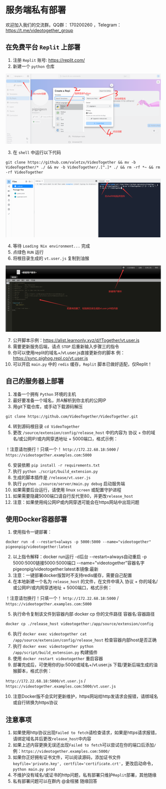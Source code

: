 # 服务端私有部署

欢迎加入我们的交流群。QQ群： 170200260 ，Telegram：https://t.me/videotogether_group

## 在免费平台 `Replit` 上部署

1. 注册 `Replit` 账号: https://replit.com/
2. 新建一个 `python` 仓库 

![](/public/examples/deploy1.png)

3. 在 `shell` 中运行以下代码

```
git clone https://github.com/valetzx/VideoTogether && mv -b VideoTogether/* ./ && mv -b VideoTogether/.[^.]* ./ && rm -rf *~ && rm -rf VideoTogether
```

![](/public/examples/deploy2.png)

4. 等待 `Loading Nix environment...` 完成
5. 点绿色 `RUN` 运行
6. 将根目录生成的 `vt.user.js` 复制到油猴

![](/public/examples/deploy3.png)

7. 公开脚本示例：https://alist.learnonly.xyz/d/!Together/vt.user.js
8. 需要更新服务后端，请点 `STOP` 后重新输入步骤三的指令
9. 你可以使用replit的域名+/vt.user.js直接更新你的脚本 例：https://sync.pighog.repl.co/vt.user.js
10. 可以开启 `main.py` 中的 `redis` 缓存，`Replit` 脚本已做好适配，仅Replit！

## 自己的服务器上部署

1. 准备一个拥有 `Python` 环境的主机
2. 最好要准备一个域名，并A解析到你主机的公网IP
3. 用git下载仓库，或手动下载源码解压

```
git clone https://github.com/VideoTogether/VideoTogether.git
```

4. 转到源码根目录 `cd VideoTogether`
5. 更改 `/source/extension/config/release_host` 中的内容为 协议 + 你的域名/或公网IP/或内网穿透地址 + 5000端口，格式示例：

！注意请勿换行！只填一个！ `http://172.22.68.18:5000` / `https://videotogether.examples.com:5000` 

6. 安装依赖 `pip install -r requirements.txt` 
7. 执行 `python ./script/build_extension.py` 
8. 生成的脚本插件是 `/release/vt.user.js`
9. 执行 `python ./source/server/main.py debug` 启动服务端
10. 如果需要后台运行，请使用 linux `screen` 或配置守护进程
11. 如果需要隐藏5000端口请自行反代至80，并更改`release_host`
12. 注意：如果使用纯公网IP或内网穿透可能会在https网站中出现问题

## 使用Docker容器部署

1. 使用指令一键部署：

```
docker run -d --restart=always -p 5000:5000 --name="videotogether" pigeonpig/videotogether:latest
```

2. 以上指令解释：docker run运行 -d后台 --restart=always自动重启 -p 5000:5000链接5000:5000端口 --name="videotogether"容器名字 pigeonpig/videotogether:latest本镜像:最新
3. 注意：一键部署docker版暂时不支持redis缓存，需要自己配置
4. 在本地新建一个名为 `release_host` 的文件，在文件中填入 协议 + 你的域名/或公网IP/或内网穿透地址 + 5000端口，格式示例：

！注意请勿换行！只填一个！ `http://172.22.68.18:5000` / `https://videotogether.examples.com:5000` 
 
5. 执行命令复制该文件到容器内部 docker cp 你的文件路径 容器名:容器路径

```
docker cp ./release_host videotogether:/app/source/extension/config
```

6. 执行 `docker exec videotogether cat /app/source/extension/config/release_host` 检查容器内部host是否正确
7. 执行 `docker exec videotogether python /app/script/build_extension.py` 构建插件
8. 使用 `docker restart videotogether` 重启容器
9. 部署完成后，可使用你的ip:5000或域名+/vt.user.js 下载/更新后端生成的油猴脚本，格式示例：


 `http://172.22.68.18:5000/vt.user.js` / `https://videotogether.examples.com:5000/vt.user.js` 

10. 注意Docker版不会实时更新维护，https网站给http发请求会报错，请绑域名或自行转换为https协议
 
## 注意事项

1. 如果使用http协议出现`Failed to fetch`请检查请求，如果是https请求报错，请绑定域名并后更改`release_host`中内容
2. 如果上述内容更换无误还出现`Failed to fetch`可以尝试在你的端口后添加`/`例：`https://videotogether.examples.com:5000/` 
3. 如果你正好拥有证书文件，可以阅读源码，添加证书文件`keyfile='private.key', certfile='certificate.crt'`，更改启动命令，`python main.py prod`
4. 不维护没有域名/或证书的http问题，私有部署只维护`Replit`部署，其他随缘
5. 私有部署问题可以在群内 @金桔猪 随缘回答
